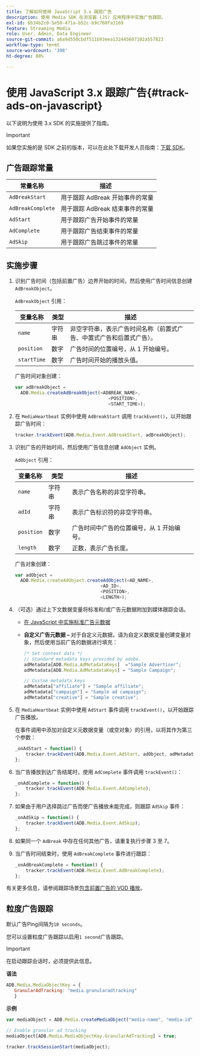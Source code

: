 ```yaml
---
title: 了解如何使用 JavaScript 3.x 跟踪广告
description: 使用 Media SDK 在浏览器 (JS) 应用程序中实施广告跟踪。
exl-id: 6b34b2c0-5e50-471a-b52c-b9c760fa3169
feature: Streaming Media
role: User, Admin, Data Engineer
source-git-commit: a6a9d550cbdf511b93eea132445607102a557823
workflow-type: tm+mt
source-wordcount: '398'
ht-degree: 88%

---
```


# 使用 JavaScript 3.x 跟踪广告{#track-ads-on-javascript}

以下说明为使用 3.x SDK 的实施提供了指南。

>[!IMPORTANT]
>
>如果您实施的是 SDK 之前的版本，可以在此处下载开发人员指南：[下载 SDK](/help/getting-started/download-sdks.md)。

## 广告跟踪常量

| 常量名称 | 描述   |
|---|---|
| `AdBreakStart` | 用于跟踪 AdBreak 开始事件的常量 |
| `AdBreakComplete` | 用于跟踪 AdBreak 结束事件的常量 |
| `AdStart` | 用于跟踪广告开始事件的常量 |
| `AdComplete` | 用于跟踪广告结束事件的常量 |
| `AdSkip` | 用于跟踪广告跳过事件的常量 |

## 实施步骤

1. 识别广告时间（包括前置广告）边界开始的时间，然后使用广告时间信息创建 `AdBreakObject`。

   `AdBreakObject` 引用：

   | 变量名称 | 类型 | 描述 |
   | --- | --- | --- |
   | `name` | 字符串 | 非空字符串，表示广告时间名称（前置式广告、中置式广告和后置式广告）。 |
   | `position` | 数字 | 广告时间的位置编号，从 1 开始编号。 |
   | `startTime` | 数字 | 广告时间开始的播放头值。 |

   广告时间对象创建：

   ```js
   var adBreakObject =
     ADB.Media.createAdBreakObject(<ADBREAK_NAME>,
                                      <POSITION>,
                                      <START_TIME>);
   ```

1. 在 `MediaHeartbeat` 实例中使用 `AdBreakStart` 调用 `trackEvent()`，以开始跟踪广告时间：

   ```js
   tracker.trackEvent(ADB.Media.Event.AdBreakStart, adBreakObject);
   ```

1. 识别广告的开始时间，然后使用广告信息创建 `AdObject` 实例。

   `AdObject` 引用：

   | 变量名称 | 类型 | 描述 |
   | --- | --- | --- |
   | `name` | 字符串 | 表示广告名称的非空字符串。 |
   | `adId` | 字符串 | 表示广告标识符的非空字符串。 |
   | `position` | 数字 | 广告时间中广告的位置编号，从 1 开始编号。 |
   | `length` | 数字 | 正数，表示广告长度。 |

   广告对象创建：

   ```js
   var adObject =
     ADB.Media.createAdObject.createAdObject(<AD_NAME>,
                                   <AD_ID>,
                                   <POSITION>,
                                   <LENGTH>);
   ```

1. （可选）通过上下文数据变量将标准和/或广告元数据附加到媒体跟踪会话。

   * [在 JavaScript 中实施标准广告元数据](/help/use-cases/track-ads/impl-std-ad-metadata/impl-std-ad-md-js/impl-std-ad-metadata-js3.md)
   * **自定义广告元数据 –** 对于自定义元数据，请为自定义数据变量创建变量对象，然后使用当前广告的数据进行填充：

     ```js
     /* Set context data */
     // Standard metadata keys provided by adobe.
     adMetadata[ADB.Media.AdMetadataKeys]  ="Sample Advertiser";
     adMetadata[ADB.Media.AdMetadataKeys] = "Sample Campaign";
     
     // Custom metadata keys
     adMetadata["affiliate"] = "Sample affiliate";
     adMetadata["campaign"] = "Sample ad campaign";
     adMetadata["creative"] = "Sample creative";
     ```

1. 在 `MediaHeartbeat` 实例中使用 `AdStart` 事件调用 `trackEvent()`，以开始跟踪广告播放。

   在事件调用中添加对自定义元数据变量（或空对象）的引用，以将其作为第三个参数：

   ```js
   _onAdStart = function() {
       tracker.trackEvent(ADB.Media.Event.AdStart, adObject, adMetadata);
   };
   ```

1. 当广告播放到达广告结尾时，使用 `AdComplete` 事件调用 `trackEvent()`：

   ```js
   _onAdComplete = function() {
       tracker.trackEvent(ADB.Media.Event.AdComplete);
   };
   ```

1. 如果由于用户选择跳过广告而使广告播放未能完成，则跟踪 `AdSkip` 事件：

   ```js
   _onAdSkip = function() {
       tracker.trackEvent(ADB.Media.Event.AdSkip);
   };
   ```

1. 如果同一个 `AdBreak` 中存在任何其他广告，请重复执行步骤 3 至 7。
1. 当广告时间结束时，使用 `AdBreakComplete` 事件进行跟踪：

   ```js
   _onAdBreakComplete = function() {
       tracker.trackEvent(ADB.Media.Event.AdBreakComplete);
   };
   ```

有关更多信息，请参阅跟踪场景[包含前置广告的 VOD 播放](/help/use-cases/tracking-scenarios/vod-preroll-ads.md)。

## 粒度广告跟踪

默认广告Ping间隔为`10 seconds`。

您可以设置粒度广告跟踪以启用`1 second`广告跟踪。

>[!IMPORTANT]
>
>在启动跟踪会话时，必须提供此信息。



**语法**

```javascript
ADB.Media.MediaObjectKey = {
   GranularAdTracking: "media.granularadtracking"
   }
```

**示例**

```javascript
var mediaObject = ADB.Media.createMediaObject("media-name", "media-id", 60, ADB.Media.StreamType.VOD, ADB.Media.MediaType.Video);

// Enable granular ad tracking
mediaObject[ADB.Media.MediaObjectKey.GranularAdTracking] = true;

tracker.trackSessionStart(mediaObject);
```
